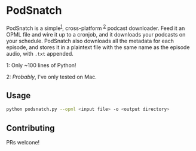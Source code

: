 # PodSnatch

PodSnatch is a simple<sup>[1](#footnote1)</sup>, cross-platform
<sup>[2](#footnote2)</sup> podcast downloader.  Feed it an OPML file and wire it
up to a cronjob, and it downloads your podcasts on your schedule.  PodSnatch
also downloads all the metadata for each episode, and stores it in a plaintext
file with the same name as the episode audio, with `.txt` appended.

<a name="footnote1">1</a>: Only \~100 lines of Python!

<a name="footnote2">2</a>: *Probably*, I've only tested on Mac.

## Usage
```bash
python podsnatch.py --opml <input file> -o <output directory>
```

## Contributing
PRs welcone!
